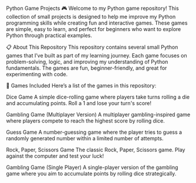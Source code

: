 Python Game Projects 🎮
Welcome to my Python game repository! This collection of small projects is designed to help me improve my Python programming skills while creating fun and interactive games. These games are simple, easy to learn, and perfect for beginners who want to explore Python through practical examples.

📋 About This Repository
This repository contains several small Python games that I’ve built as part of my learning journey. Each game focuses on problem-solving, logic, and improving my understanding of Python fundamentals. The games are fun, beginner-friendly, and great for experimenting with code.

🎲 Games Included
Here’s a list of the games in this repository:

Dice Game
A simple dice-rolling game where players take turns rolling a die and accumulating points. Roll a 1 and lose your turn's score!

Gambling Game (Multiplayer Version)
A multiplayer gambling-inspired game where players compete to reach the highest score by rolling dice.

Guess Game
A number-guessing game where the player tries to guess a randomly generated number within a limited number of attempts.


Rock, Paper, Scissors Game
The classic Rock, Paper, Scissors game. Play against the computer and test your luck!

Gambling Game (Single Player)
A single-player version of the gambling game where you aim to accumulate points by rolling dice strategically.

